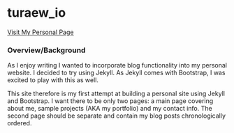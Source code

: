 turaew_io
=========
[Visit My Personal Page](turaew.io/)

### Overview/Background

As I enjoy writing I wanted to incorporate blog functionality into my personal website. I decided to try using Jekyll. As Jekyll comes with Bootstrap, I was excited to play with this as well.

This site therefore is my first attempt at building a personal site using Jekyll and Bootstrap. I want there to be only two pages: a main page covering about me, sample projects (AKA my portfolio) and my contact info. The second page should be separate and contain my blog posts chronologically ordered.

